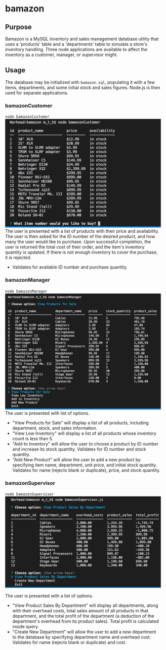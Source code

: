 # bamazon

## Purpose
Bamazon is a MySQL inventory and sales management database utility that uses a 'products' table and a 'departments' table to simulate a store's inventory handling. Three node applications are available to affect the inventory as a customer, manager, or supervisor might.

## Usage
The database may be initialized with `bamazon.sql`, populating it with a few items, departments, and some initial stock and sales figures. Node.js is then used for separate applications.

### bamazonCustomer
`node bamazonCustomer`
![bamazonCustomer interface](assets/images/bamazonCustomer.png)
The user is presented with a list of products with their price and availability. The user is then asked for the ID number of the desired product, and how many the user would like to purchase. Upon successful completion, the user is returned the total cost of their order, and the item's inventory quantity is updated. If there is not enough inventory to cover the purchase, it is rejected.
- Validates for available ID number and purchase quantity.

### bamazonManager
`node bamazonManager`
![bamazonManager interface](assets/images/bamazonManager.png)
The user is presented with list of options.
- "View Products for Sale" will display a list of all products, including department, stock, and sales information.
- "View Low Inventory" will display a list of all products whose inventory count is less than 5.
- "Add to Inventory" will allow the user to choose a product by ID number and increase its stock quantity. Validates for ID number and stock quantity.
- "Add New Product" will allow the user to add a new product by specifying item name, department, unit price, and initial stock quantity. Validates for name (rejects blank or duplicate), price, and stock quantity.

### bamazonSupervisor
`node bamazonSupervisor`
![bamazonSupervisor interface](assets/images/bamazonSupervisor.png)

The user is presented with a list of options.
- "View Product Sales By Department" will display all departments, along with their overhead costs, total sales amount of all products in that department, and the total profit of the department (a deduction of the department's overhead from its product sales). Total profit is calculated inside query.
- "Create New Department" will allow the user to add a new department to the database by specifying department name and overhead cost. Validates for name (rejects blank or duplicate) and cost.
